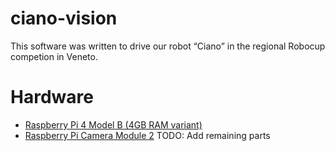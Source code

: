 # ciano-vision
This software was written to drive our robot “Ciano” in the regional Robocup competion in Veneto.

# Hardware
- [Raspberry Pi 4 Model B (4GB RAM variant)](https://www.raspberrypi.com/products/raspberry-pi-4-model-b/?variant=raspberry-pi-4-model-b-4gb)
- [Raspberry Pi Camera Module 2](https://www.raspberrypi.com/products/camera-module-v2/)
TODO: Add remaining parts
